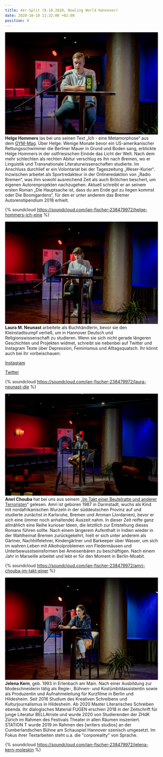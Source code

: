 ```yaml
---
title: 4er-Split (8.10.2020, Bowling World Hannover)
date: 2020-10-10 11:32:00 +02:00
position: 0
---
```

 
![DSC04662-632960.jpg](/uploads/DSC04662-632960.jpg)**Helge Hommers** las bei uns seinen Text „Ich - eine Metamorphose“ aus dem [GYM-Mag](http://gym-magazin.de/). Über Helge: Wenige Monate bevor ein US-amerikanischer Rettungsschwimmer die Berliner Mauer in Grund und Boden sang, erblickte Helge Hommers in der ostfriesischen Einöde das Licht der Welt. Nach dem mehr schlechten als rechten Abitur verschlug es ihn nach Bremen, wo er Linguistik und Transnationale Literaturwissenschaften studierte. Im Anschluss durchlief er ein Volontariat bei der Tageszeitung „Weser-Kurier“. Inzwischen arbeitet als Sportredakteur in der Onlineredaktion von „Radio Bremen“, was ihm sowohl ausreichend Zeit als auch Brötchen beschert, um eigenen Autorenprojekten nachzugehen. Aktuell schreibt er an seinem ersten Roman „Die Hauptsache ist, dass du am Ende gut zu liegen kommst oder Die Boomgardens“, für den er unter anderem das Bremer Autorenstipendium 2018 erhielt.

{% soundcloud https://soundcloud.com/jan-fischer-238479972/helge-hommers-ich-eine %}

![DSC04680.jpg](/uploads/DSC04680.jpg)**Laura M. Neunast** arbeitete als Buchhändlerin, bevor sie den Kleinstadtsumpf verließ, um in Hannover Deutsch und Religionswissenschaft zu studieren. Wenn sie sich nicht gerade längeren Geschichten und Projekten widmet, schreibt sie nebenbei auf Twitter und Instagram Texte über Depression, Feminismus und Alltagsquatsch. Ihr könnt auch bei ihr vorbeischauen: 

[Instagram](https://www.instagram.com/komodowaranin)

[Twitter](https://www.instagram.com/komodowaranin)

{% soundcloud https://soundcloud.com/jan-fischer-238479972/laura-neunast-die %}

![DSC04698.jpg](/uploads/DSC04698.jpg)**Amri Chouba** hat bei uns aus seinem „[Im Takt einer Beutelratte und anderer Terroristen](https://www.lovelybooks.de/autor/Amri-Chouba/Im-Takt-einer-Beutelratte-2696772877-w/)“  gelesen. Amri ist geboren 1987 in Darmstadt, wuchs als Kind mit nordafrikanischen Wurzeln in der süddeutschen Provinz auf und studierte zunächst in Karlsruhe, Bremen und Amman (Jordanien), bevor er sich eine (immer noch anhaltende) Auszeit nahm. In dieser Zeit reifte ganz allmählich eine Reihe kurioser Ideen, die letztlich zur Entstehung dieses Romans führen sollte. Nach einem längerem Aufenthalt in Indien wieder in der Wahlheimat Bremen zurückgekehrt, hielt er sich unter anderem als Gärtner, Nachhilfelehrer, Kindergärtner und Barkeeper über Wasser, um sich im wahren Leben mit Alkoholproblemen von Fledermäusen und Unterbewusstseinsformen bei Ameisenbären zu beschäftigen. Nach einem Jahr in Marseille arbeitet und lebt er für den Moment in Berlin-Moabit.

{% soundcloud https://soundcloud.com/jan-fischer-238479972/amri-chouba-im-takt-einer %}

![DSC04719.jpg](/uploads/DSC04719.jpg)**Jelena Kern**, geb. 1993 in Erlenbach am Main. Nach einer Ausbildung zur Modeschneiderin tätig als Regie-, Bühnen- und Kostümbildassistentin sowie als Produzentin und Aufnahmeleitung für Kurzfilme in Berlin und Hildesheim. Seit 2016 Studium des Kreativen Schreibens und Kulturjournalismus in Hildesheim. Ab 2020 Master Literarisches Schreiben ebenda. Ihr dialogisches Material FUGEN erschien 2018 in der Zeitschrift für junge Literatur BELLAtriste und wurde 2020 von Studierenden der ZHdK Zürich im Rahmen des Festivals Theater in allen Räumen inszeniert. STATION T wurde 2019 im Rahmen des \[writers studios\] an der Cumberlandschen Bühne am Schauspiel Hannover szenisch umgesetzt. Im Fokus ihrer Textarbeiten steht u.a. die "corporeality" von Sprache.

{% soundcloud https://soundcloud.com/jan-fischer-238479972/jelena-kern-moleskin %}
